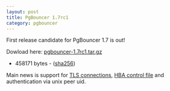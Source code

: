 ```yaml
---
layout: post
title: PgBouncer 1.7rc1
category: pgbouncer
---
```


First release candidate for PgBouncer 1.7 is out!

Dowload here: [pgbouncer-1.7rc1.tar.gz](/downloads/testing/pgbouncer-1.7rc1.tar.gz)
- 458171 bytes - ([sha256](/downloads/testing/pgbouncer-1.7rc1.tar.gz.sha256))

Main news is support for
[TLS connections](/config.html#tls-settings),
[HBA control file](/config.html#hba-file-format) and
authentication via unix peer uid.

